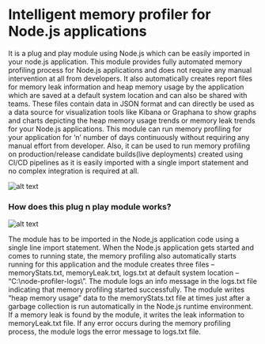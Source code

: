 # Intelligent memory profiler for Node.js applications

It is a plug and play module using Node.js which can be easily imported in your node.js application. This module provides fully automated memory profiling process for Node.js applications and does not require any manual intervention at all from developers. It also automatically creates report files for memory leak information and heap memory usage by the application which are saved at a default system location and can also be shared with teams. These files contain data in JSON format and can directly be used as a data source for visualization tools like Kibana or Graphana to show graphs and charts depicting the heap memory usage trends or memory leak trends for your Node.js applications. This module can run memory profiling for your application for ‘n’ number of days continuously without requiring any manual effort from developer. Also, it can be used to run memory profiling on production/release candidate builds(live deployments) created using CI/CD pipelines as it is easily imported with a single import statement and no complex integration is required at all.

![alt text](https://github.com/luvsharma19/node-memory-profiler/blob/main/image.png)

### How does this plug n play module works?


![alt text](https://github.com/luvsharma19/node-memory-profiler/blob/main/image1.png)
 
The module has to be imported in the Node,js application code using a single line import statement. When the Node.js application gets started and comes to running state, the memory profiling also automatically starts running for this application and the module creates three files – memoryStats.txt, memoryLeak.txt, logs.txt at default system location – “C:\node-profiler-logs\”. The module logs an info message in the logs.txt file indicating that memory profiling started successfully. The module writes “heap memory usage” data to the memoryStats.txt file at times just after a garbage collection is run automatically in the Node.js runtime environment. If a memory leak is found by the module, it writes the leak information to memoryLeak.txt file. If any error occurs during the memory profiling process, the module logs the error message to logs.txt file.
